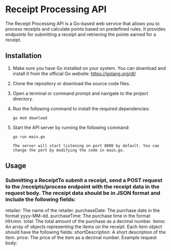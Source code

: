 # Receipt Processing API

The Receipt Processing API is a Go-based web service that allows you to process receipts and calculate points based on predefined rules. It provides endpoints for submitting a receipt and retrieving the points earned for a receipt.

## Installation

1. Make sure you have Go installed on your system. You can download and install it from the official Go website: https://golang.org/dl/

2. Clone the repository or download the source code files.

3. Open a terminal or command prompt and navigate to the project directory.

4. Run the following command to install the required dependencies:
   ```shell
   go mod download

1. Start the API server by running the following command:
   ```shell
   go run main.go

   The server will start listening on port 8080 by default. You can change the port by modifying the code in main.go.

## Usage

### Submitting a ReceiptTo submit a receipt, send a POST request to the /receipts/process endpoint with the receipt data in the request body. The receipt data should be in JSON format and include the following fields:

retailer: The name of the retailer.
purchaseDate: The purchase date in the format yyyy-MM-dd.
purchaseTime: The purchase time in the format HH:mm.
total: The total amount of the purchase as a decimal number.
items: An array of objects representing the items on the receipt. Each item object should have the following fields:
shortDescription: A short description of the item.
price: The price of the item as a decimal number.
Example request body:
